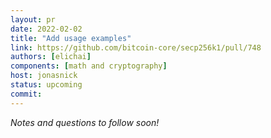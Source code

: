 ```yaml
---
layout: pr
date: 2022-02-02
title: "Add usage examples"
link: https://github.com/bitcoin-core/secp256k1/pull/748
authors: [elichai]
components: [math and cryptography]
host: jonasnick
status: upcoming
commit:
---
```


_Notes and questions to follow soon!_

<!-- TODO: Before meeting, add notes and questions
## Notes

## Questions
1. Did you review the PR? [Concept ACK, approach ACK, tested ACK, or NACK](https://github.com/bitcoin/bitcoin/blob/master/CONTRIBUTING.md#peer-review)?
-->


<!-- TODO: After meeting, uncomment and add meeting log between the irc tags
## Meeting Log

{% irc %}
{% endirc %}
-->
